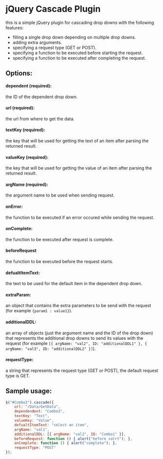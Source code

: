 # jQuery Cascade Plugin

this is a simple jQuery plugin for cascading drop downs with the following features:
* filling a single drop down depending on multiple drop downs.
* adding extra arguments.
* specifying a request type (GET or POST). 
* specifying a function to be executed before starting the request.
* specifying a function to be executed after completing the request.


## Options:

#### dependent (required):
the ID of the dependent drop down.

#### url (required):
the url from where to get the data.

#### textKey (required):
the key that will be used for getting the text of an item after parsing the returned result.

#### valueKey (required):
the key that will be used for getting the value of an item after parsing the returned result.

#### argName (required):
the argument name to be used when sending request.

#### onError:
the function to be executed if an error occured while sending the request.

#### onComplete:
the function to be executed after request is complete.

#### beforeRequest
the function to be executed before the request starts.

#### defualtItemText:
the text to be used for the default item in the dependent drop down.

#### extraParam:
an object that contains the extra parameters to be send with the request (for example `{param1 : value1}`).

#### additionalDDL:
an array of objects (just the argument name and the ID of the drop down) that represents the additional drop downs to send its values with the request (for example `[{ argName: "val2", ID: "additionalDDL1" }, { argName: "val3", ID: "additionalDDL2" }]`).

#### requestType:
a string that represents the request type (GET or POST), the default request type is GET.

## Sample usage:

```javascript
$("#Combo2").cascade({
    url: "/Data/GetData",
    dependendent: "Combo3",
    textKey: "Text",
    valueKey: "Value",
    defualtItemText: "select an item",
    argName: "val1",
    additionalDDL: [{ argName: "val2", ID: "Combo1" }],
    beforeRequest: function () { alert("before satrt"); },
    onComplete: function () { alert("complete"); },
    requestType: "POST"
});
```